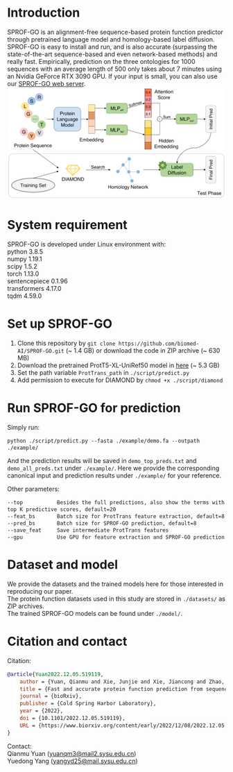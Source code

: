 # Introduction
SPROF-GO is an alignment-free sequence-based protein function predictor through pretrained language model and homology-based label diffusion. SPROF-GO is easy to install and run, and is also accurate (surpassing the state-of-the-art sequence-based and even network-based methods) and really fast. Empirically, prediction on the three ontologies for 1000 sequences with an average length of 500 only takes about 7 minutes using an Nvidia GeForce RTX 3090 GPU. If your input is small, you can also use our [SPROF-GO web server](http://bio-web1.nscc-gz.cn/app/SPROF-GO).  
![overview](https://github.com/biomed-AI/SPROF-GO/blob/main/image/overview.png)

# System requirement
SPROF-GO is developed under Linux environment with:  
python  3.8.5  
numpy  1.19.1  
scipy  1.5.2  
torch  1.13.0  
sentencepiece  0.1.96  
transformers  4.17.0  
tqdm  4.59.0  

# Set up SPROF-GO
1. Clone this repository by `git clone https://github.com/biomed-AI/SPROF-GO.git` (~ 1.4 GB) or download the code in ZIP archive (~ 630 MB)
2. Download the pretrained ProtT5-XL-UniRef50 model in [here](https://zenodo.org/record/4644188) (~ 5.3 GB)
3. Set the path variable `ProtTrans_path` in `./script/predict.py`
4. Add permission to execute for DIAMOND by  `chmod +x ./script/diamond`

# Run SPROF-GO for prediction
Simply run:
```
python ./script/predict.py --fasta ./example/demo.fa --outpath ./example/
```
And the prediction results will be saved in `demo_top_preds.txt` and `demo_all_preds.txt` under `./example/`. Here we provide the corresponding canonical input and prediction results under `./example/` for your reference.

Other parameters:
```
--top           Besides the full predictions, also show the terms with top K predictive scores, default=20
--feat_bs       Batch size for ProtTrans feature extraction, default=8
--pred_bs       Batch size for SPROF-GO prediction, default=8
--save_feat     Save intermediate ProtTrans features
--gpu           Use GPU for feature extraction and SPROF-GO prediction
```

# Dataset and model
We provide the datasets and the trained models here for those interested in reproducing our paper.  
The protein function datasets used in this study are stored in `./datasets/` as ZIP archives.  
The trained SPROF-GO models can be found under `./model/`.  

# Citation and contact
Citation:  
```bibtex
@article{Yuan2022.12.05.519119,
    author = {Yuan, Qianmu and Xie, Junjie and Xie, Jiancong and Zhao, Huiying and Yang, Yuedong},
    title = {Fast and accurate protein function prediction from sequence through pretrained language model and homology-based label diffusion},
    journal = {bioRxiv},
    publisher = {Cold Spring Harbor Laboratory},
    year = {2022},
    doi = {10.1101/2022.12.05.519119},
    URL = {https://www.biorxiv.org/content/early/2022/12/08/2022.12.05.519119}
}
```

Contact:  
Qianmu Yuan (yuanqm3@mail2.sysu.edu.cn)  
Yuedong Yang (yangyd25@mail.sysu.edu.cn)
